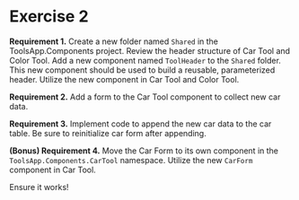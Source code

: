 # Exercise 2

**Requirement 1.** Create a new folder named `Shared` in the ToolsApp.Components project. Review the header structure of Car Tool and Color Tool. Add a new component named `ToolHeader` to the `Shared` folder. This new component should be used to build a reusable, parameterized header. Utilize the new component in Car Tool and Color Tool.

**Requirement 2.** Add a form to the Car Tool component to collect new car data.

**Requirement 3.** Implement code to append the new car data to the car table. Be sure to reinitialize car form after appending.

**(Bonus) Requirement 4.** Move the Car Form to its own component in the `ToolsApp.Components.CarTool` namespace. Utilize the new `CarForm` component in Car Tool.

Ensure it works!